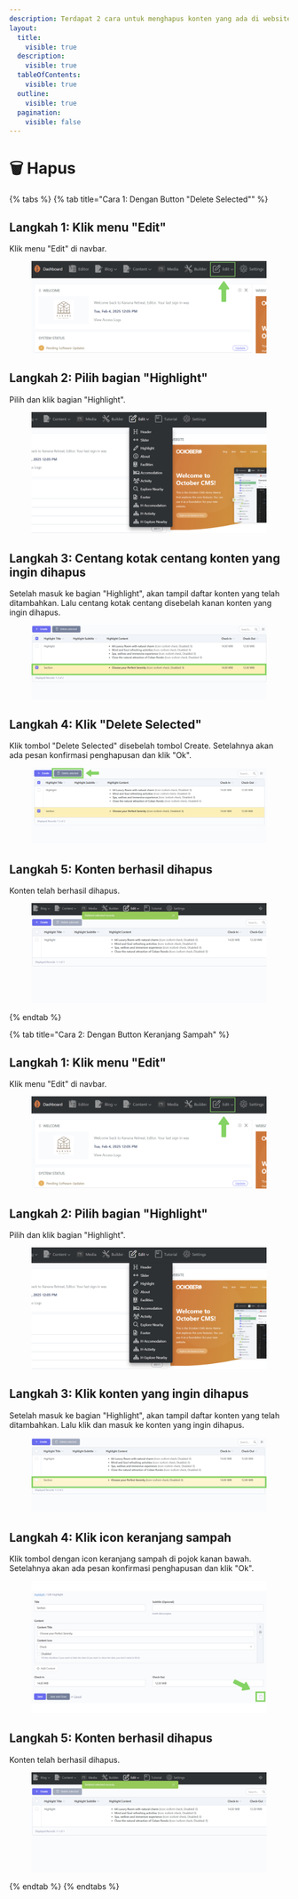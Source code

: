 ```yaml
---
description: Terdapat 2 cara untuk menghapus konten yang ada di website Kanana.
layout:
  title:
    visible: true
  description:
    visible: true
  tableOfContents:
    visible: true
  outline:
    visible: true
  pagination:
    visible: false
---
```


# 🗑️ Hapus

{% tabs %}
{% tab title="Cara 1: Dengan Button "Delete Selected"" %}
## Langkah 1: Klik menu "Edit"

Klik menu "Edit" di navbar.

<figure><img src="../.gitbook/assets/1_All.png" alt=""><figcaption></figcaption></figure>

## Langkah 2: Pilih bagian "Highlight"

Pilih dan klik bagian "Highlight".

<figure><img src="../.gitbook/assets/2_All (1).png" alt=""><figcaption></figcaption></figure>

## Langkah 3: Centang kotak centang konten yang ingin dihapus

Setelah masuk ke bagian "Highlight",  akan tampil daftar konten yang telah ditambahkan. Lalu centang kotak centang disebelah kanan konten yang ingin dihapus.

<figure><img src="../.gitbook/assets/3_HL_Delete.png" alt=""><figcaption></figcaption></figure>

## Langkah 4: Klik "Delete Selected"

Klik tombol "Delete Selected" disebelah tombol Create. Setelahnya akan ada pesan konfirmasi penghapusan dan klik "Ok".

<figure><img src="../.gitbook/assets/4_2_HL_Delete.png" alt=""><figcaption></figcaption></figure>

## Langkah 5: Konten berhasil dihapus

Konten telah berhasil dihapus.

<figure><img src="../.gitbook/assets/5_HL_Delete.png" alt=""><figcaption></figcaption></figure>
{% endtab %}

{% tab title="Cara 2: Dengan Button Keranjang Sampah" %}
## Langkah 1: Klik menu "Edit"

Klik menu "Edit" di navbar.

<figure><img src="../.gitbook/assets/1_All.png" alt=""><figcaption></figcaption></figure>

## Langkah 2: Pilih bagian "Highlight"

Pilih dan klik bagian "Highlight".

<figure><img src="../.gitbook/assets/2_All (1).png" alt=""><figcaption></figcaption></figure>

## Langkah 3: Klik konten yang ingin dihapus

Setelah masuk ke bagian "Highlight",  akan tampil daftar konten yang telah ditambahkan. Lalu klik dan masuk ke konten yang ingin dihapus.

<figure><img src="../.gitbook/assets/3_HL_Edit.png" alt=""><figcaption></figcaption></figure>

## Langkah 4: Klik icon keranjang sampah

Klik tombol dengan icon keranjang sampah di pojok kanan bawah. Setelahnya akan ada pesan konfirmasi penghapusan dan klik "Ok".

<figure><img src="../.gitbook/assets/4_HL_Delete.png" alt=""><figcaption></figcaption></figure>

## Langkah 5: Konten berhasil dihapus

Konten telah berhasil dihapus.

<figure><img src="../.gitbook/assets/5_HL_Delete.png" alt=""><figcaption></figcaption></figure>
{% endtab %}
{% endtabs %}
